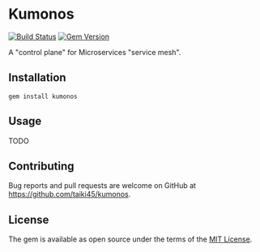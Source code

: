 # Kumonos
[![Build Status](https://travis-ci.org/taiki45/kumonos.svg?branch=master)](https://travis-ci.org/taiki45/kumonos)
[![Gem Version](https://badge.fury.io/rb/kumonos.svg)](https://badge.fury.io/rb/kumonos)

A "control plane" for Microservices "service mesh".

## Installation
```
gem install kumonos
```

## Usage
TODO

## Contributing
Bug reports and pull requests are welcome on GitHub at https://github.com/taiki45/kumonos.

## License
The gem is available as open source under the terms of the [MIT License](https://opensource.org/licenses/MIT).
